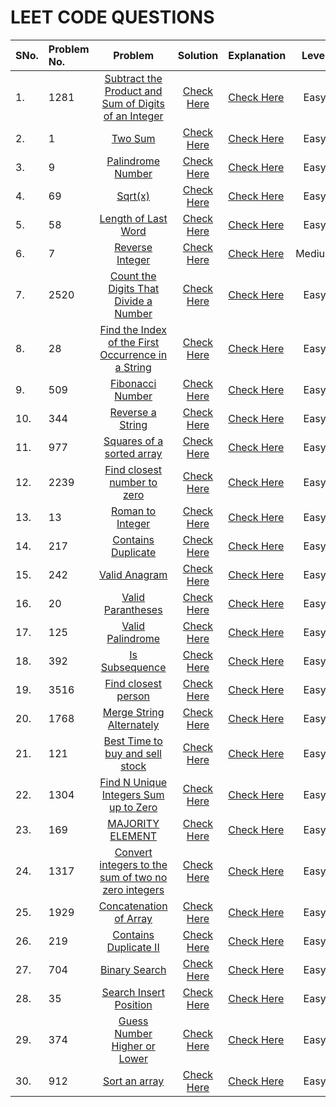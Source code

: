 # LEET CODE QUESTIONS

| SNo. | Problem No. |                                                                   Problem                                                                   |       Solution        | Explanation                 | Level  |
| :--- | :---------- | :-----------------------------------------------------------------------------------------------------------------------------------------: | :-------------------: | :-------------------------- | :----: |
| 1.   | 1281        | [Subtract the Product and Sum of Digits of an Integer](https://leetcode.com/problems/subtract-the-product-and-sum-of-digits-of-an-integer/) | [Check Here](./1.py)  | [Check Here](0.%20MD/1.md)  |  Easy  |
| 2.   | 1           |                                        [Two Sum](https://leetcode.com/problems/two-sum/description/)                                        | [Check Here](./2.py)  | [Check Here](0.%20MD/2.md)  |  Easy  |
| 3.   | 9           |                                    [Palindrome Number](https://leetcode.com/problems/palindrome-number/)                                    | [Check Here](./3.py)  | [Check Here](0.%20MD/3.md)  |  Easy  |
| 4.   | 69          |                                               [Sqrt(x)](https://leetcode.com/problems/sqrtx/)                                               | [Check Here](./4.py)  | [Check Here](0.%20MD/4.md)  |  Easy  |
| 5.   | 58          |                                  [Length of Last Word](https://leetcode.com/problems/length-of-last-word/)                                  | [Check Here](./5.py)  | [Check Here](0.%20MD/5.md)  |  Easy  |
| 6.   | 7           |                                      [Reverse Integer](https://leetcode.com/problems/reverse-integer/)                                      | [Check Here](./6.py)  | [Check Here](0.%20MD/6.md)  | Medium |
| 7.   | 2520        |                [Count the Digits That Divide a Number](https://leetcode.com/problems/count-the-digits-that-divide-a-number/)                | [Check Here](./7.py)  | [Check Here](0.%20MD/7.md)  |  Easy  |
| 8.   | 28          |   [Find the Index of the First Occurrence in a String](https://leetcode.com/problems/find-the-index-of-the-first-occurrence-in-a-string/)   | [Check Here](./8.py)  | [Check Here](0.%20MD/8.md)  |  Easy  |
| 9.   | 509         |                                     [Fibonacci Number](https://leetcode.com/problems/fibonacci-number/)                                     | [Check Here](./9.py)  | [Check Here](0.%20MD/9.md)  |  Easy  |
| 10.  | 344         |                                      [Reverse a String](https://leetcode.com/problems/reverse-string/)                                      | [Check Here](./10.py) | [Check Here](0.%20MD/10.md) |  Easy  |
| 11.  | 977         |                            [Squares of a sorted array](https://leetcode.com/problems/squares-of-a-sorted-array/)                            | [Check Here](./11.py) | [Check Here](0.%20MD/11.md) |  Easy  |
| 12.  | 2239        |                          [Find closest number to zero](https://leetcode.com/problems/find-closest-number-to-zero/)                          | [Check Here](./12.py) | [Check Here](0.%20MD/12.md) |  Easy  |
| 13.  | 13          |                                     [Roman to Integer](https://leetcode.com/problems/roman-to-integer/)                                     | [Check Here](./13.py) | [Check Here](0.%20MD/13.md) |  Easy  |
| 14.  | 217         |                                   [Contains Duplicate](https://leetcode.com/problems/contains-duplicate/)                                   | [Check Here](./14.py) | [Check Here](0.%20MD/14.md) |  Easy  |
| 15.  | 242         |                                        [Valid Anagram](https://leetcode.com/problems/valid-anagram/)                                        | [Check Here](./15.py) | [Check Here](0.%20MD/15.md) |  Easy  |
| 16.  | 20          |                                    [Valid Parantheses](https://leetcode.com/problems/valid-parentheses/)                                    | [Check Here](./16.py) | [Check Here](0.%20MD/16.md) |  Easy  |
| 17.  | 125         |                                     [Valid Palindrome](https://leetcode.com/problems/valid-palindrome/)                                     | [Check Here](./17.py) | [Check Here](0.%20MD/17.md) |  Easy  |
| 18.  | 392         |                                       [Is Subsequence](https://leetcode.com/problems/is-subsequence/)                                       | [Check Here](./18.py) | [Check Here](0.%20MD/18.md) |  Easy  |
| 19.  | 3516        |                                  [Find closest person](https://leetcode.com/problems/find-closest-person/)                                  | [Check Here](./19.py) | [Check Here](0.%20MD/19.md) |  Easy  |
| 20.  | 1768        |                            [Merge String Alternately](https://leetcode.com/problems/merge-strings-alternately/)                             | [Check Here](./20.py) | [Check Here](0.%20MD/20.md) |  Easy  |
| 21.  | 121         |                      [Best Time to buy and sell stock](https://leetcode.com/problems/best-time-to-buy-and-sell-stock/)                      | [Check Here](./21.py) | [Check Here](0.%20MD/21.md) |  Easy  |
| 22.  | 1304        |                [Find N Unique Integers Sum up to Zero](https://leetcode.com/problems/find-n-unique-integers-sum-up-to-zero/)                | [Check Here](./22.py) | [Check Here](0.%20MD/22.md) |  Easy  |
| 23.  | 169         |                                     [MAJORITY ELEMENT](https://leetcode.com/problems/majority-element/)                                     | [Check Here](./23.py) | [Check Here](0.%20MD/23.md) |  Easy  |
| 24.  | 1317        |  [Convert integers to the sum of two no zero integers](https://leetcode.com/problems/convert-integer-to-the-sum-of-two-no-zero-integers/)   | [Check Here](./24.py) | [Check Here](0.%20MD/24.md) |  Easy  |
| 25.  | 1929        |                               [Concatenation of Array](https://leetcode.com/problems/concatenation-of-array/)                               | [Check Here](./25.py) | [Check Here](0.%20MD/25.md) |  Easy  |
| 26.  | 219         |                                [Contains Duplicate II](https://leetcode.com/problems/contains-duplicate-ii/)                                | [Check Here](./26.py) | [Check Here](0.%20MD/26.md) |  Easy  |
| 27.  | 704         |                                        [Binary Search](https://leetcode.com/problems/binary-search/)                                        | [Check Here](./27.py) | [Check Here](0.%20MD/27.md) |  Easy  |
| 28.  | 35          |                               [Search Insert Position](https://leetcode.com/problems/search-insert-position/)                               | [Check Here](./28.py) | [Check Here](0.%20MD/28.md) |  Easy  |
| 29.  | 374         |                            [Guess Number Higher or Lower](https://leetcode.com/problems/search-insert-position/)                            | [Check Here](./29.py) | [Check Here](0.%20MD/29.md) |  Easy  |
| 30.  | 912         |                                        [Sort an array](https://leetcode.com/problems/sort-an-array/)                                        | [Check Here](./30.py) | [Check Here](0.%20MD/30.md) |  Easy  |
